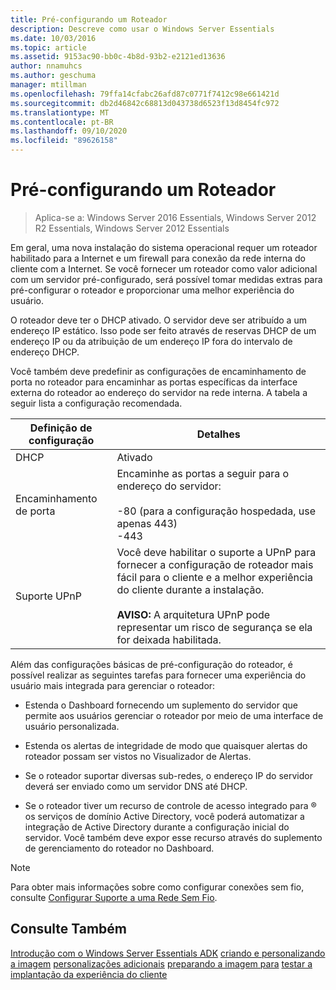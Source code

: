 ```yaml
---
title: Pré-configurando um Roteador
description: Descreve como usar o Windows Server Essentials
ms.date: 10/03/2016
ms.topic: article
ms.assetid: 9153ac90-bb0c-4b8d-93b2-e2121ed13636
author: nnamuhcs
ms.author: geschuma
manager: mtillman
ms.openlocfilehash: 79ffa14cfabc26afd87c0771f7412c98e661421d
ms.sourcegitcommit: db2d46842c68813d043738d6523f13d8454fc972
ms.translationtype: MT
ms.contentlocale: pt-BR
ms.lasthandoff: 09/10/2020
ms.locfileid: "89626158"
---
```

# <a name="preconfiguring-a-router"></a>Pré-configurando um Roteador

>Aplica-se a: Windows Server 2016 Essentials, Windows Server 2012 R2 Essentials, Windows Server 2012 Essentials

Em geral, uma nova instalação do sistema operacional requer um roteador habilitado para a Internet e um firewall para conexão da rede interna do cliente com a Internet. Se você fornecer um roteador como valor adicional com um servidor pré-configurado, será possível tomar medidas extras para pré-configurar o roteador e proporcionar uma melhor experiência do usuário.

 O roteador deve ter o DHCP ativado. O servidor deve ser atribuído a um endereço IP estático. Isso pode ser feito através de reservas DHCP de um endereço IP ou da atribuição de um endereço IP fora do intervalo de endereço DHCP.

 Você também deve predefinir as configurações de encaminhamento de porta no roteador para encaminhar as portas específicas da interface externa do roteador ao endereço do servidor na rede interna. A tabela a seguir lista a configuração recomendada.

|Definição de configuração|Detalhes|
|---------------------------|-------------|
|DHCP|Ativado|
|Encaminhamento de porta|Encaminhe as portas a seguir para o endereço do servidor:<br /><br /> -80 (para a configuração hospedada, use apenas 443)<br />-443|
|Suporte UPnP|Você deve habilitar o suporte a UPnP para fornecer a configuração de roteador mais fácil para o cliente e a melhor experiência do cliente durante a instalação.<br /><br /> **AVISO:** A arquitetura UPnP pode representar um risco de segurança se ela for deixada habilitada.|

 Além das configurações básicas de pré-configuração do roteador, é possível realizar as seguintes tarefas para fornecer uma experiência do usuário mais integrada para gerenciar o roteador:

-   Estenda o Dashboard fornecendo um suplemento do servidor que permite aos usuários gerenciar o roteador por meio de uma interface de usuário personalizada.

-   Estenda os alertas de integridade de modo que quaisquer alertas do roteador possam ser vistos no Visualizador de Alertas.

-   Se o roteador suportar diversas sub-redes, o endereço IP do servidor deverá ser enviado como um servidor DNS até DHCP.

-   Se o roteador tiver um recurso de controle de acesso integrado para &reg; os serviços de domínio Active Directory, você poderá automatizar a integração de Active Directory durante a configuração inicial do servidor. Você também deve expor esse recurso através do suplemento de gerenciamento do roteador no Dashboard.

> [!NOTE]
>  Para obter mais informações sobre como configurar conexões sem fio, consulte [Configurar Suporte a uma Rede Sem Fio](Configure-Support-for-a-Wireless-Network.md).

## <a name="see-also"></a>Consulte Também
 [Introdução com o Windows Server Essentials ADK](Getting-Started-with-the-Windows-Server-Essentials-ADK.md) [criando e personalizando a imagem](Creating-and-Customizing-the-Image.md) [personalizações adicionais](Additional-Customizations.md) [preparando a imagem para](Preparing-the-Image-for-Deployment.md) [testar a implantação da experiência do cliente](Testing-the-Customer-Experience.md)